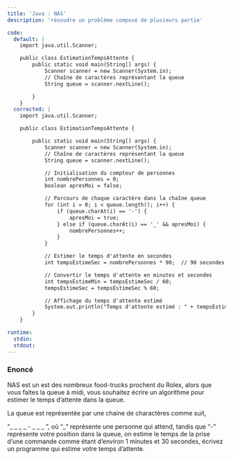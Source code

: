 ```yaml
---
title: 'Java : NAS'
description: 'résoudre un problème composé de plusieurs partie'

code:
  default: |
    import java.util.Scanner;

    public class EstimationTempsAttente {
        public static void main(String[] args) {
            Scanner scanner = new Scanner(System.in);
            // Chaîne de caractères représentant la queue
            String queue = scanner.nextLine();

        }
    }
  corrected: |
    import java.util.Scanner;

    public class EstimationTempsAttente {

        public static void main(String[] args) {
            Scanner scanner = new Scanner(System.in);
            // Chaîne de caractères représentant la queue
            String queue = scanner.nextLine();

            // Initialisation du compteur de personnes
            int nombrePersonnes = 0;
            boolean apresMoi = false;

            // Parcours de chaque caractère dans la chaîne queue
            for (int i = 0; i < queue.length(); i++) {
                if (queue.charAt(i) == '-') {
                    apresMoi = true;
                } else if (queue.charAt(i) == '_' && apresMoi) {
                    nombrePersonnes++;
                }
            }

            // Estimer le temps d'attente en secondes
            int tempsEstimeSec = nombrePersonnes * 90;  // 90 secondes par personne

            // Convertir le temps d'attente en minutes et secondes
            int tempsEstimeMin = tempsEstimeSec / 60;
            tempsEstimeSec = tempsEstimeSec % 60;

            // Affichage du temps d'attente estimé
            System.out.println("Temps d'attente estimé : " + tempsEstimeMin + " minutes et " + tempsEstimeSec + " secondes");
        }
    }

runtime:
  stdin:
  stdout:
---
```


### Enoncé

NAS est un est des nombreux food-trucks prochent du Rolex, alors que vous faites la queue à midi, vous souhaitez écrire un algorithme pour estimer le temps d’attente dans la queue.

La queue est représentée par une chaine de charactères comme suit,

“\_ \_ \_ _ - _ \_ _ ”, oû “_” représente une personne qui attend, tandis que “-” représente votre position dans la queue, on estime le temps de la prise d’une commande comme étant d’environ 1 minutes et 30 secondes, écrivez un programme qui estime votre temps d’attente.

